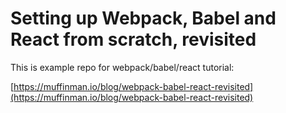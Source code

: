 # Setting up Webpack, Babel and React from scratch, revisited

This is example repo for webpack/babel/react tutorial:

[https://muffinman.io/blog/webpack-babel-react-revisited](https://muffinman.io/blog/webpack-babel-react-revisited)
